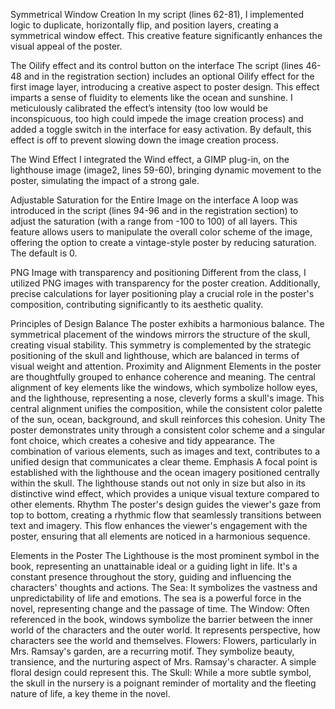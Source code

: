 Symmetrical Window Creation
In my script (lines 62-81), I implemented logic to duplicate, horizontally flip, and position layers, creating a symmetrical window effect. This creative feature significantly enhances the visual appeal of the poster.
 

The Oilify effect and its control button on the interface
The script (lines 46-48 and in the registration section) includes an optional Oilify effect for the first image layer, introducing a creative aspect to poster design. This effect imparts a sense of fluidity to elements like the ocean and sunshine. I meticulously calibrated the effect’s intensity (too low would be inconspicuous, too high could impede the image creation process) and added a toggle switch in the interface for easy activation. By default, this effect is off to prevent slowing down the image creation process.


The Wind Effect
I integrated the Wind effect, a GIMP plug-in, on the lighthouse image (image2, lines 59-60), bringing dynamic movement to the poster, simulating the impact of a strong gale.


Adjustable Saturation for the Entire Image on the interface
A loop was introduced in the script (lines 94-96 and in the registration section) to adjust the saturation (with a range from -100 to 100) of all layers. This feature allows users to manipulate the overall color scheme of the image, offering the option to create a vintage-style poster by reducing saturation. The default is 0. 


PNG Image with transparency and positioning
Different from the class, I utilized PNG images with transparency for the poster creation. Additionally, precise calculations for layer positioning play a crucial role in the poster's composition, contributing significantly to its aesthetic quality.

Principles of Design
Balance
The poster exhibits a harmonious balance. The symmetrical placement of the windows mirrors the structure of the skull, creating visual stability. This symmetry is complemented by the strategic positioning of the skull and lighthouse, which are balanced in terms of visual weight and attention. 
Proximity and Alignment
Elements in the poster are thoughtfully grouped to enhance coherence and meaning. The central alignment of key elements like the windows, which symbolize hollow eyes, and the lighthouse, representing a nose, cleverly forms a skull's image. This central alignment unifies the composition, while the consistent color palette of the sun, ocean, background, and skull reinforces this cohesion. 
Unity
The poster demonstrates unity through a consistent color scheme and a singular font choice, which creates a cohesive and tidy appearance. The combination of various elements, such as images and text, contributes to a unified design that communicates a clear theme. 
Emphasis
A focal point is established with the lighthouse and the ocean imagery positioned centrally within the skull. The lighthouse stands out not only in size but also in its distinctive wind effect, which provides a unique visual texture compared to other elements. 
Rhythm
The poster's design guides the viewer's gaze from top to bottom, creating a rhythmic flow that seamlessly transitions between text and imagery. This flow enhances the viewer's engagement with the poster, ensuring that all elements are noticed in a harmonious sequence.

Elements in the Poster
The Lighthouse is the most prominent symbol in the book, representing an unattainable ideal or a guiding light in life. It's a constant presence throughout the story, guiding and influencing the characters' thoughts and actions.
The Sea: It symbolizes the vastness and unpredictability of life and emotions. The sea is a powerful force in the novel, representing change and the passage of time.
The Window: Often referenced in the book, windows symbolize the barrier between the inner world of the characters and the outer world. It represents perspective, how characters see the world and themselves.
Flowers: Flowers, particularly in Mrs. Ramsay's garden, are a recurring motif. They symbolize beauty, transience, and the nurturing aspect of Mrs. Ramsay's character. A simple floral design could represent this.
The Skull: While a more subtle symbol, the skull in the nursery is a poignant reminder of mortality and the fleeting nature of life, a key theme in the novel.
